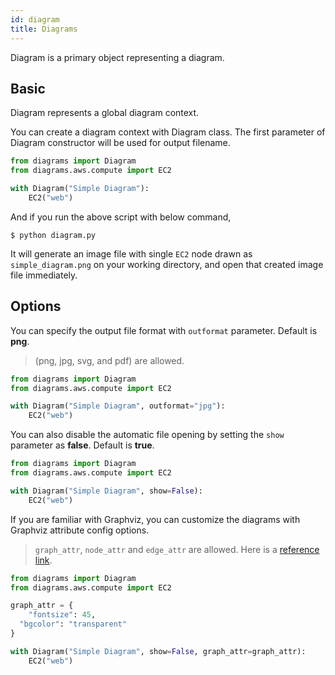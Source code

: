 ```yaml
---
id: diagram
title: Diagrams
---
```


Diagram is a primary object representing a diagram.

## Basic

Diagram represents a global diagram context.

You can create a diagram context with Diagram class. The first parameter of Diagram constructor will be used for output filename.

```python
from diagrams import Diagram
from diagrams.aws.compute import EC2

with Diagram("Simple Diagram"):
    EC2("web")
```

And if you run the above script with below command,

```shell
$ python diagram.py
```

It will generate an image file with single `EC2` node drawn as `simple_diagram.png` on your working directory, and open that created image file immediately.

## Options

You can specify the output file format with `outformat` parameter. Default is **png**.

> (png, jpg, svg, and pdf) are allowed.

```python
from diagrams import Diagram
from diagrams.aws.compute import EC2

with Diagram("Simple Diagram", outformat="jpg"):
    EC2("web")
```

You can also disable the automatic file opening by setting the `show` parameter as **false**. Default is **true**.

```python
from diagrams import Diagram
from diagrams.aws.compute import EC2

with Diagram("Simple Diagram", show=False):
    EC2("web")
```

If you are familiar with Graphviz, you can customize the diagrams with Graphviz attribute config options.

> `graph_attr`, `node_attr` and `edge_attr` are allowed. Here is a [reference link](https://www.graphviz.org/doc/info/attrs.html).

```python
from diagrams import Diagram
from diagrams.aws.compute import EC2

graph_attr = {
	"fontsize": 45,
  "bgcolor": "transparent"
}

with Diagram("Simple Diagram", show=False, graph_attr=graph_attr):
    EC2("web")
```
